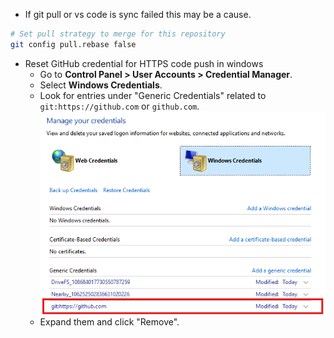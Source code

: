 - If git pull or vs code is sync failed this may be a cause.
``` bash 
# Set pull strategy to merge for this repository
git config pull.rebase false
```
- Reset GitHub credential for HTTPS code push in windows 
	- Go to **Control Panel > User Accounts > Credential Manager**. 
  - Select **Windows Credentials**.
  - Look for entries under "Generic Credentials" related to `git:https://github.com` or `github.com`.![](assets/Pasted%20image%2020250720195812.png)
  - Expand them and click "Remove".